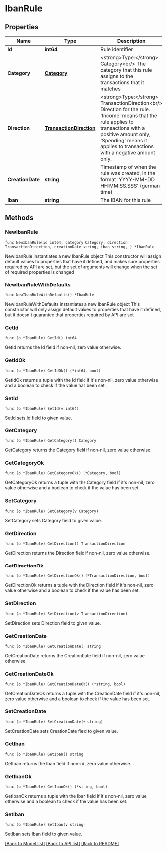 # IbanRule

## Properties

Name | Type | Description | Notes
------------ | ------------- | ------------- | -------------
**Id** | **int64** | Rule identifier | 
**Category** | [**Category**](Category.md) | &lt;strong&gt;Type:&lt;/strong&gt; Category&lt;br/&gt; The category that this rule assigns to the transactions that it matches | 
**Direction** | [**TransactionDirection**](TransactionDirection.md) | &lt;strong&gt;Type:&lt;/strong&gt; TransactionDirection&lt;br/&gt; Direction for the rule. &#39;Income&#39; means that the rule applies to transactions with a positive amount only, &#39;Spending&#39; means it applies to transactions with a negative amount only. | 
**CreationDate** | **string** | Timestamp of when the rule was created, in the format &#39;YYYY-MM-DD HH:MM:SS.SSS&#39; (german time) | 
**Iban** | **string** | The IBAN for this rule | 

## Methods

### NewIbanRule

`func NewIbanRule(id int64, category Category, direction TransactionDirection, creationDate string, iban string, ) *IbanRule`

NewIbanRule instantiates a new IbanRule object
This constructor will assign default values to properties that have it defined,
and makes sure properties required by API are set, but the set of arguments
will change when the set of required properties is changed

### NewIbanRuleWithDefaults

`func NewIbanRuleWithDefaults() *IbanRule`

NewIbanRuleWithDefaults instantiates a new IbanRule object
This constructor will only assign default values to properties that have it defined,
but it doesn't guarantee that properties required by API are set

### GetId

`func (o *IbanRule) GetId() int64`

GetId returns the Id field if non-nil, zero value otherwise.

### GetIdOk

`func (o *IbanRule) GetIdOk() (*int64, bool)`

GetIdOk returns a tuple with the Id field if it's non-nil, zero value otherwise
and a boolean to check if the value has been set.

### SetId

`func (o *IbanRule) SetId(v int64)`

SetId sets Id field to given value.


### GetCategory

`func (o *IbanRule) GetCategory() Category`

GetCategory returns the Category field if non-nil, zero value otherwise.

### GetCategoryOk

`func (o *IbanRule) GetCategoryOk() (*Category, bool)`

GetCategoryOk returns a tuple with the Category field if it's non-nil, zero value otherwise
and a boolean to check if the value has been set.

### SetCategory

`func (o *IbanRule) SetCategory(v Category)`

SetCategory sets Category field to given value.


### GetDirection

`func (o *IbanRule) GetDirection() TransactionDirection`

GetDirection returns the Direction field if non-nil, zero value otherwise.

### GetDirectionOk

`func (o *IbanRule) GetDirectionOk() (*TransactionDirection, bool)`

GetDirectionOk returns a tuple with the Direction field if it's non-nil, zero value otherwise
and a boolean to check if the value has been set.

### SetDirection

`func (o *IbanRule) SetDirection(v TransactionDirection)`

SetDirection sets Direction field to given value.


### GetCreationDate

`func (o *IbanRule) GetCreationDate() string`

GetCreationDate returns the CreationDate field if non-nil, zero value otherwise.

### GetCreationDateOk

`func (o *IbanRule) GetCreationDateOk() (*string, bool)`

GetCreationDateOk returns a tuple with the CreationDate field if it's non-nil, zero value otherwise
and a boolean to check if the value has been set.

### SetCreationDate

`func (o *IbanRule) SetCreationDate(v string)`

SetCreationDate sets CreationDate field to given value.


### GetIban

`func (o *IbanRule) GetIban() string`

GetIban returns the Iban field if non-nil, zero value otherwise.

### GetIbanOk

`func (o *IbanRule) GetIbanOk() (*string, bool)`

GetIbanOk returns a tuple with the Iban field if it's non-nil, zero value otherwise
and a boolean to check if the value has been set.

### SetIban

`func (o *IbanRule) SetIban(v string)`

SetIban sets Iban field to given value.



[[Back to Model list]](../README.md#documentation-for-models) [[Back to API list]](../README.md#documentation-for-api-endpoints) [[Back to README]](../README.md)


